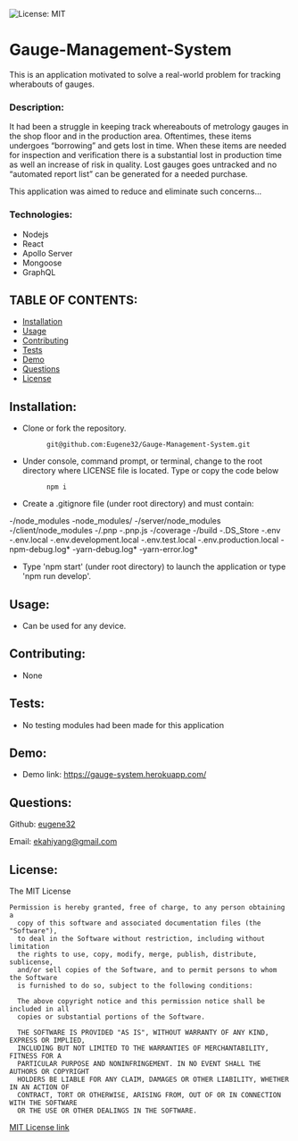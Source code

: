 ![License: MIT](https://img.shields.io/badge/License-MIT-yellow.svg)

# Gauge-Management-System

This is an application motivated to solve a real-world problem for tracking wherabouts of gauges.

### Description:  
It had been a struggle in keeping track whereabouts of metrology gauges in the shop floor and in the production area.  Oftentimes, these items undergoes “borrowing” and gets lost in time.  When these items are needed for inspection and verification there is a substantial lost in production time as well an increase of risk in quality.  Lost gauges goes untracked and no “automated report list” can be generated for a needed purchase.

This application was aimed to reduce and eliminate such concerns…

### Technologies:

- Nodejs
- React
- Apollo Server
- Mongoose
- GraphQL


## TABLE OF CONTENTS:

* [Installation](#installation)
* [Usage](#usage)
* [Contributing](#contributing)
* [Tests](#tests)
* [Demo](#demo)                                                        
* [Questions](#questions)
* [License](#license)

## Installation:    
- Clone or fork the repository.

			git@github.com:Eugene32/Gauge-Management-System.git

- Under console, command prompt, or terminal, change to the root directory where LICENSE file is located. Type or copy the code below

			npm i
     
- Create a .gitignore file (under root directory) and must contain:


-/node_modules
-node_modules/
-/server/node_modules
-/client/node_modules
-/.pnp
-.pnp.js
-/coverage
-/build
-.DS_Store
-.env
-.env.local
-.env.development.local
-.env.test.local
-.env.production.local
-npm-debug.log*
-yarn-debug.log*
-yarn-error.log*
	      
- Type 'npm start' (under root directory) to launch the application or type 'npm run develop'.
     
## Usage:  
- Can be used for any device.

## Contributing:  
- None

## Tests:  
- No testing modules had been made for this application

## Demo:  
- Demo link: https://gauge-system.herokuapp.com/


## Questions: 

Github:  [eugene32](https://github.com/eugene32)

Email:   [ekahiyang@gmail.com](mailto:ekahiyang@gmail.com)


## License:  
The MIT License

	Permission is hereby granted, free of charge, to any person obtaining a 
      copy of this software and associated documentation files (the "Software"), 
      to deal in the Software without restriction, including without limitation 
      the rights to use, copy, modify, merge, publish, distribute, sublicense, 
      and/or sell copies of the Software, and to permit persons to whom the Software 
      is furnished to do so, subject to the following conditions:

      The above copyright notice and this permission notice shall be included in all 
      copies or substantial portions of the Software.
      
      THE SOFTWARE IS PROVIDED "AS IS", WITHOUT WARRANTY OF ANY KIND, EXPRESS OR IMPLIED, 
      INCLUDING BUT NOT LIMITED TO THE WARRANTIES OF MERCHANTABILITY, FITNESS FOR A 
      PARTICULAR PURPOSE AND NONINFRINGEMENT. IN NO EVENT SHALL THE AUTHORS OR COPYRIGHT 
      HOLDERS BE LIABLE FOR ANY CLAIM, DAMAGES OR OTHER LIABILITY, WHETHER IN AN ACTION OF 
      CONTRACT, TORT OR OTHERWISE, ARISING FROM, OUT OF OR IN CONNECTION WITH THE SOFTWARE 
      OR THE USE OR OTHER DEALINGS IN THE SOFTWARE.

[MIT License link](https://opensource.org/licenses/MIT)

